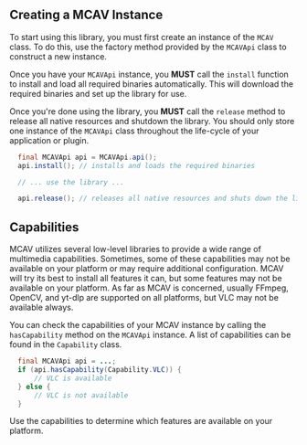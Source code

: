 ## Creating a MCAV Instance
To start using this library, you must first create an instance of the `MCAV` class. To do this, use the factory method
provided by the `MCAVApi` class to construct a new instance.

Once you have your `MCAVApi` instance, you **MUST** call the `install` function to install and load all required
binaries automatically. This will download the required binaries and set up the library for use.

Once you're done using the library, you **MUST** call the `release` method to release all native resources and shutdown
the library. You should only store one instance of the `MCAVApi` class throughout the life-cycle of your application or
plugin.

```java
  final MCAVApi api = MCAVApi.api();
  api.install(); // installs and loads the required binaries

  // ... use the library ...

  api.release(); // releases all native resources and shuts down the library
```

## Capabilities
MCAV utilizes several low-level libraries to provide a wide range of multimedia capabilities. Sometimes, some of these
capabilities may not be available on your platform or may require additional configuration. MCAV will try its best to
install all features it can, but some features may not be available on your platform. As far as MCAV is concerned, 
usually FFmpeg, OpenCV, and yt-dlp are supported on all platforms, but VLC may not be available always. 

You can check the capabilities of your MCAV instance by calling the `hasCapability` method on the `MCAVApi` instance.
A list of capabilities can be found in the `Capability` class. 

```java
  final MCAVApi api = ...;
  if (api.hasCapability(Capability.VLC)) {
      // VLC is available
  } else {
      // VLC is not available
  }
```

Use the capabilities to determine which features are available on your platform.